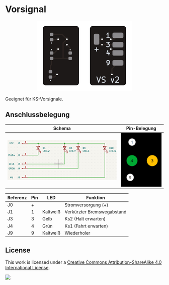# Vorsignal

<p align="center"><img src="Vorsignal.png" width="300px"/></p>

Geeignet für KS-Vorsignale.

## Anschlussbelegung

| Schema                | Pin-Belegung                    |
| --------------------- | ------------------------------- |
| ![Schema](schema.png) | ![Pin-Belegung](schema_vis.png) |

| Referenz | Pin | LED      | Funktion                   |
| -------- | --- | -------- | -------------------------- |
| J0       | +   |          | Stromversorgung (+)        |
| J1       | 1   | Kaltweiß | Verkürzter Bremswegabstand |
| J3       | 3   | Gelb     | Ks2 (Halt erwarten)        |
| J4       | 4   | Grün     | Ks1 (Fahrt erwarten)       |
| J9       | 9   | Kaltweiß | Wiederholer                |

## License

This work is licensed under a
[Creative Commons Attribution-ShareAlike 4.0 International License](http://creativecommons.org/licenses/by-sa/4.0/).

[![](https://upload.wikimedia.org/wikipedia/commons/e/e5/CC_BY-SA_icon.svg)](http://creativecommons.org/licenses/by-sa/4.0/)
